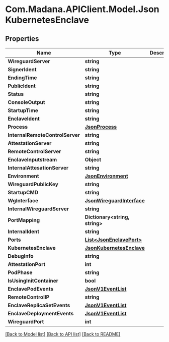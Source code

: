
# Com.Madana.APIClient.Model.JsonKubernetesEnclave

## Properties

Name | Type | Description | Notes
------------ | ------------- | ------------- | -------------
**WireguardServer** | **string** |  | [optional] 
**SignerIdent** | **string** |  | [optional] 
**EndingTime** | **string** |  | [optional] 
**PublicIdent** | **string** |  | [optional] 
**Status** | **string** |  | [optional] 
**ConsoleOutput** | **string** |  | [optional] 
**StartupTime** | **string** |  | [optional] 
**EnclaveIdent** | **string** |  | [optional] 
**Process** | [**JsonProcess**](JsonProcess.md) |  | [optional] 
**InternalRemoteControlServer** | **string** |  | [optional] 
**AttestationServer** | **string** |  | [optional] 
**RemoteControlServer** | **string** |  | [optional] 
**EnclaveInputstream** | **Object** |  | [optional] 
**InternalAttesationServer** | **string** |  | [optional] 
**Environment** | [**JsonEnvironment**](JsonEnvironment.md) |  | [optional] 
**WireguardPublicKey** | **string** |  | [optional] 
**StartupCMD** | **string** |  | [optional] 
**WgInterface** | [**JsonWireguardInterface**](JsonWireguardInterface.md) |  | [optional] 
**InternalWireguardServer** | **string** |  | [optional] 
**PortMapping** | **Dictionary&lt;string, string&gt;** |  | [optional] 
**InternalIdent** | **string** |  | [optional] 
**Ports** | [**List&lt;JsonEnclavePort&gt;**](JsonEnclavePort.md) |  | [optional] 
**KubernetesEnclave** | [**JsonKubernetesEnclave**](JsonKubernetesEnclave.md) |  | [optional] 
**DebugInfo** | **string** |  | [optional] 
**AttestationPort** | **int** |  | [optional] 
**PodPhase** | **string** |  | [optional] 
**IsUsingInitContainer** | **bool** |  | [optional] 
**EnclavePodEvents** | [**JsonV1EventList**](JsonV1EventList.md) |  | [optional] 
**RemoteControlIP** | **string** |  | [optional] 
**EnclaveReplicaSetEvents** | [**JsonV1EventList**](JsonV1EventList.md) |  | [optional] 
**EnclaveDeploymentEvents** | [**JsonV1EventList**](JsonV1EventList.md) |  | [optional] 
**WireguardPort** | **int** |  | [optional] 

[[Back to Model list]](../README.md#documentation-for-models)
[[Back to API list]](../README.md#documentation-for-api-endpoints)
[[Back to README]](../README.md)

